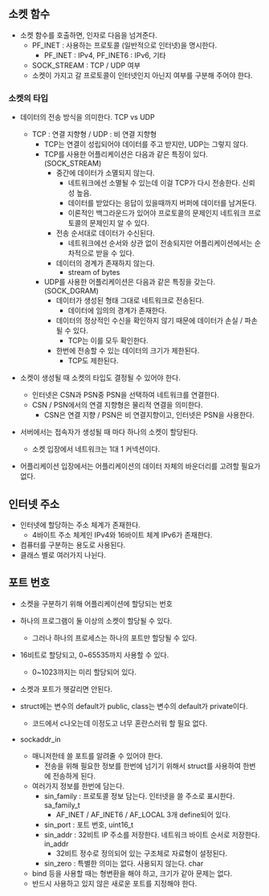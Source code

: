 ```toc
```


## 소켓 함수
- 소켓 함수를 호출하면, 인자로 다음을 넘겨준다.
	- PF_INET : 사용하는 프로토콜 (일반적으로 인터넷)을 명시한다.
		- PF_INET : IPv4, PF_INET6 : IPv6, 기타
	- SOCK_STREAM : TCP / UDP 여부
	- 소켓이 가지고 갈 프로토콜이 인터넷인지 아닌지 여부를 구분해 주어야 한다.

### 소켓의 타입
- 데이터의 전송 방식을 의미한다. TCP vs UDP
	- TCP : 연결 지향형 / UDP : 비 연결 지향형
		- TCP는 연결이 성립되어야 데이터를 주고 받지만, UDP는 그렇지 않다.
		- TCP를 사용한 어플리케이션은 다음과 같은 특징이 있다. (SOCK_STREAM)
			- 중간에 데이터가 소멸되지 않는다. 
				- 네트워크에선 소멸될 수 있는데 이걸 TCP가 다시 전송한다. 신뢰성 높음.
				- 데이터를 받았다는 응답이 있을때까지 버퍼에 데이터를 남겨둔다.
				- 이론적인 백그라운드가 있어야 프로토콜의 문제인지 네트워크 프로토콜의 문제인지 알 수 있다.
			- 전송 순서대로 데이터가 수신된다.
				- 네트워크에선 순서와 상관 없이 전송되지만 어플리케이션에서는 순차적으로 받을 수 있다.
			- 데이터의 경계가 존재하지 않는다.
				- stream of bytes
		- UDP를 사용한 어플리케이션은 다음과 같은 특징을 갖는다. (SOCK_DGRAM)
			- 데이터가 생성된 형태 그대로 네트워크로 전송된다.
				- 데이터에 임의의 경계가 존재한다.
			- 데이터의 정상적인 수신을 확인하지 않기 때문에 데이터가 손실 / 파손 될 수 있다.
				- TCP는 이를 모두 확인한다.
			- 한번에 전송할 수 있는 데이터의 크기가 제한된다.
				- TCP도 제한된다.
	
- 소켓이 생성될 때 소켓의 타입도 결정될 수 있어야 한다.
	- 인터넷은 CSN과 PSN중 PSN을 선택하여 네트워크를 연결한다.
	- CSN / PSN에서의 연결 지향형은 물리적 연결을 의미한다.
		- CSN은 연결 지향 / PSN은 비 연결지향이고, 인터넷은 PSN을 사용한다.

- 서버에서는 접속자가 생성될 때 마다 하나의 소켓이 할당된다.
	- 소켓 입장에서 네트워크는 1대 1 커넥션이다.
- 어플리케이션 입장에서는 어플리케이션의 데이터 자체의 바운더리를 고려할 필요가 없다.

## 인터넷 주소
- 인터넷에 할당하는 주소 체계가 존재한다.
	- 4바이트 주소 체계인 IPv4와 16바이트 체계 IPv6가 존재한다.
- 컴퓨터를 구분하는 용도로 사용된다.
- 클래스 별로 여러가지 나뉜다.

## 포트 번호
- 소켓을 구분하기 위해 어플리케이션에 할당되는 번호
- 하나의 프로그램이 둘 이상의 소켓이 할당될 수 있다.
	- 그러나 하나의 프로세스는 하나의 포트만 할당될 수 있다.
- 16비트로 할당되고, 0~65535까지 사용할 수 있다.
	- 0~1023까지는 미리 할당되어 있다.
- 소켓과 포트가 헷갈리면 안된다.

- struct에는 변수의 default가 public, class는 변수의 default가 private이다.
	- 코드에서 c나오는데 이정도고 너무 혼란스러워 할 필요 없다.
- sockaddr_in
	- 매니저한테 쓸 포트를 알려줄 수 있어야 한다.
		- 전송을 위해 필요한 정보를 한번에 넘기기 위해서 struct를 사용하여 한번에 전송하게 된다.
	- 여러가지 정보를 한번에 담는다.
		- sin_family : 프로토콜 정보 담는다. 인터넷을 쓸 주소로 표시한다. sa_family_t
			- AF_INET / AF_INET6 / AF_LOCAL 3개 define되어 있다.
		- sin_port : 포트 번호, uint16_t
		- sin_addr : 32비트 IP 주소를 저장한다. 네트워크 바이트 순서로 저장한다. in_addr
			- 32비트 정수로 정의되어 있는 구조체로 자료형이 설정된다.
		- sin_zero : 특별한 의미는 없다. 사용되지 않는다. char
	- bind 등을 사용할 때는 형변환을 해야 하고, 크기가 같아 문제는 없다.
	- 반드시 사용하고 있지 않은 새로운 포트를 지정해야 한다.


